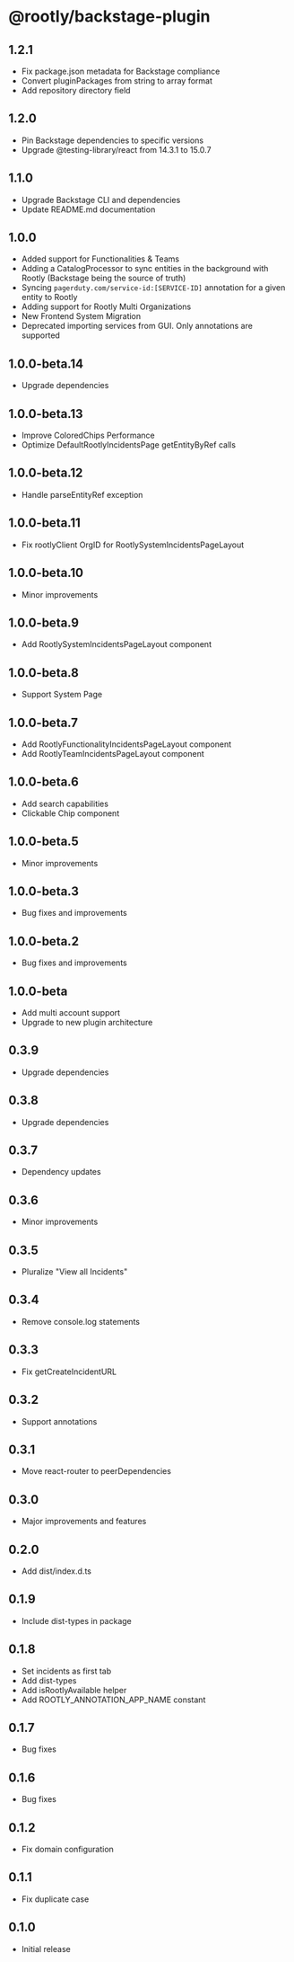 # @rootly/backstage-plugin

## 1.2.1

- Fix package.json metadata for Backstage compliance
- Convert pluginPackages from string to array format
- Add repository directory field

## 1.2.0

- Pin Backstage dependencies to specific versions
- Upgrade @testing-library/react from 14.3.1 to 15.0.7

## 1.1.0

- Upgrade Backstage CLI and dependencies
- Update README.md documentation

## 1.0.0

- Added support for Functionalities & Teams
- Adding a CatalogProcessor to sync entities in the background with Rootly (Backstage being the source of truth)
- Syncing `pagerduty.com/service-id:[SERVICE-ID]` annotation for a given entity to Rootly
- Adding support for Rootly Multi Organizations
- New Frontend System Migration
- Deprecated importing services from GUI. Only annotations are supported

## 1.0.0-beta.14

- Upgrade dependencies

## 1.0.0-beta.13

- Improve ColoredChips Performance
- Optimize DefaultRootlyIncidentsPage getEntityByRef calls

## 1.0.0-beta.12

- Handle parseEntityRef exception

## 1.0.0-beta.11

- Fix rootlyClient OrgID for RootlySystemIncidentsPageLayout

## 1.0.0-beta.10

- Minor improvements

## 1.0.0-beta.9

- Add RootlySystemIncidentsPageLayout component

## 1.0.0-beta.8

- Support System Page

## 1.0.0-beta.7

- Add RootlyFunctionalityIncidentsPageLayout component
- Add RootlyTeamIncidentsPageLayout component

## 1.0.0-beta.6

- Add search capabilities
- Clickable Chip component

## 1.0.0-beta.5

- Minor improvements

## 1.0.0-beta.3

- Bug fixes and improvements

## 1.0.0-beta.2

- Bug fixes and improvements

## 1.0.0-beta

- Add multi account support
- Upgrade to new plugin architecture

## 0.3.9

- Upgrade dependencies

## 0.3.8

- Upgrade dependencies

## 0.3.7

- Dependency updates

## 0.3.6

- Minor improvements

## 0.3.5

- Pluralize "View all Incidents"

## 0.3.4

- Remove console.log statements

## 0.3.3

- Fix getCreateIncidentURL

## 0.3.2

- Support annotations

## 0.3.1

- Move react-router to peerDependencies

## 0.3.0

- Major improvements and features

## 0.2.0

- Add dist/index.d.ts

## 0.1.9

- Include dist-types in package

## 0.1.8

- Set incidents as first tab
- Add dist-types
- Add isRootlyAvailable helper
- Add ROOTLY_ANNOTATION_APP_NAME constant

## 0.1.7

- Bug fixes

## 0.1.6

- Bug fixes

## 0.1.2

- Fix domain configuration

## 0.1.1

- Fix duplicate case

## 0.1.0

- Initial release
